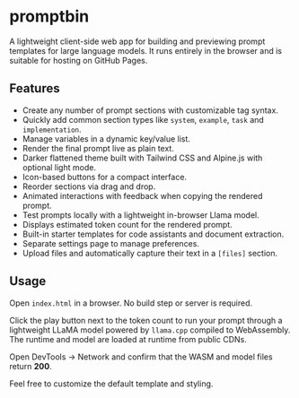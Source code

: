 # promptbin

A lightweight client-side web app for building and previewing prompt templates for large language models. It runs entirely in the browser and is suitable for hosting on GitHub Pages.

## Features

- Create any number of prompt sections with customizable tag syntax.
- Quickly add common section types like `system`, `example`, `task` and `implementation`.
- Manage variables in a dynamic key/value list.
- Render the final prompt live as plain text.
- Darker flattened theme built with Tailwind CSS and Alpine.js with optional light mode.
- Icon-based buttons for a compact interface.
- Reorder sections via drag and drop.
- Animated interactions with feedback when copying the rendered prompt.
- Test prompts locally with a lightweight in-browser Llama model.
- Displays estimated token count for the rendered prompt.
- Built-in starter templates for code assistants and document extraction.
- Separate settings page to manage preferences.
- Upload files and automatically capture their text in a `[files]` section.

## Usage

Open `index.html` in a browser. No build step or server is required.

Click the play button next to the token count to run your prompt through a lightweight LLaMA model powered by `llama.cpp` compiled to WebAssembly. The runtime and model are loaded at runtime from public CDNs.

Open DevTools → Network and confirm that the WASM and model files return **200**.

Feel free to customize the default template and styling.
